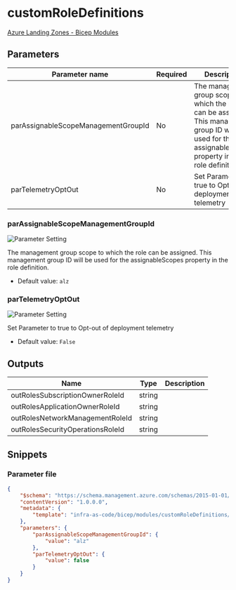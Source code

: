 # customRoleDefinitions

[Azure Landing Zones - Bicep Modules](..)

## Parameters

Parameter name | Required | Description
-------------- | -------- | -----------
parAssignableScopeManagementGroupId | No       | The management group scope to which the role can be assigned.  This management group ID will be used for the assignableScopes property in the role definition.
parTelemetryOptOut | No       | Set Parameter to true to Opt-out of deployment telemetry

### parAssignableScopeManagementGroupId

![Parameter Setting](https://img.shields.io/badge/parameter-optional-green?style=flat-square)

The management group scope to which the role can be assigned.  This management group ID will be used for the assignableScopes property in the role definition.

- Default value: `alz`

### parTelemetryOptOut

![Parameter Setting](https://img.shields.io/badge/parameter-optional-green?style=flat-square)

Set Parameter to true to Opt-out of deployment telemetry

- Default value: `False`

## Outputs

Name | Type | Description
---- | ---- | -----------
outRolesSubscriptionOwnerRoleId | string |
outRolesApplicationOwnerRoleId | string |
outRolesNetworkManagementRoleId | string |
outRolesSecurityOperationsRoleId | string |

## Snippets

### Parameter file

```json
{
    "$schema": "https://schema.management.azure.com/schemas/2015-01-01/deploymentParameters.json#",
    "contentVersion": "1.0.0.0",
    "metadata": {
        "template": "infra-as-code/bicep/modules/customRoleDefinitions/customRoleDefinitions.json"
    },
    "parameters": {
        "parAssignableScopeManagementGroupId": {
            "value": "alz"
        },
        "parTelemetryOptOut": {
            "value": false
        }
    }
}
```
